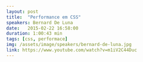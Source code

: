 ```yaml
---
layout: post
title:  "Performance em CSS"
speakers: Bernard De Luna
date:   2015-02-22 16:58:00
duration: 1:00:43 min
tags: [css, performace]
img: /assets/image/speakers/bernard-de-luna.jpg
link: https://www.youtube.com/watch?v=m1iV2C44Duc
---
```

